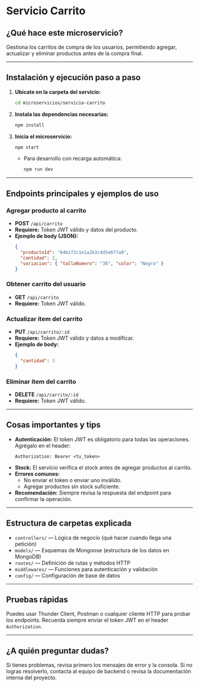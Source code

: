 # Servicio Carrito

## ¿Qué hace este microservicio?
Gestiona los carritos de compra de los usuarios, permitiendo agregar, actualizar y eliminar productos antes de la compra final.

---

## Instalación y ejecución paso a paso

1. **Ubícate en la carpeta del servicio:**
   ```bash
   cd microservicios/servicio-carrito
   ```
2. **Instala las dependencias necesarias:**
   ```bash
   npm install
   ```
3. **Inicia el microservicio:**
   ```bash
   npm start
   ```
   - Para desarrollo con recarga automática:
     ```bash
     npm run dev
     ```

---

## Endpoints principales y ejemplos de uso

### Agregar producto al carrito
- **POST** `/api/carrito`
- **Requiere:** Token JWT válido y datos del producto.
- **Ejemplo de body (JSON):**
  ```json
  {
    "productoId": "64b1f2c1e1a2b3c4d5e6f7a8",
    "cantidad": 2,
    "variacion": { "tallaNumero": "38", "color": "Negro" }
  }
  ```

### Obtener carrito del usuario
- **GET** `/api/carrito`
- **Requiere:** Token JWT válido.

### Actualizar ítem del carrito
- **PUT** `/api/carrito/:id`
- **Requiere:** Token JWT válido y datos a modificar.
- **Ejemplo de body:**
  ```json
  {
    "cantidad": 3
  }
  ```

### Eliminar ítem del carrito
- **DELETE** `/api/carrito/:id`
- **Requiere:** Token JWT válido.

---

## Cosas importantes y tips
- **Autenticación:** El token JWT es obligatorio para todas las operaciones. Agrégalo en el header:
  ```
  Authorization: Bearer <tu_token>
  ```
- **Stock:** El servicio verifica el stock antes de agregar productos al carrito.
- **Errores comunes:**
  - No enviar el token o enviar uno inválido.
  - Agregar productos sin stock suficiente.
- **Recomendación:** Siempre revisa la respuesta del endpoint para confirmar la operación.

---

## Estructura de carpetas explicada
- `controllers/` — Lógica de negocio (qué hacer cuando llega una petición)
- `models/` — Esquemas de Mongoose (estructura de los datos en MongoDB)
- `routes/` — Definición de rutas y métodos HTTP
- `middlewares/` — Funciones para autenticación y validación
- `config/` — Configuración de base de datos

---

## Pruebas rápidas
Puedes usar Thunder Client, Postman o cualquier cliente HTTP para probar los endpoints. Recuerda siempre enviar el token JWT en el header `Authorization`.

---

## ¿A quién preguntar dudas?
Si tienes problemas, revisa primero los mensajes de error y la consola. Si no logras resolverlo, contacta al equipo de backend o revisa la documentación interna del proyecto.
